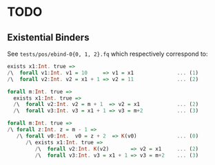 # TODO

## Existential Binders

See `tests/pos/ebind-0{0, 1, 2}.fq` which respectively correspond to:

```haskell
exists x1:Int. true => 
/\  forall v1:Int. v1 = 10     => v1 = x1              ... (1)
/\  forall v2:Int. v2 = x1 + 1 => v2 = 11              ... (2)
```

```haskell
forall m:Int. true =>
  exists x1:Int. true =>
  /\  forall v2:Int. v2 = m + 1  => v2 = x1            ... (2)
  /\  forall v3:Int. v3 = x1 + 1 => v3 = m+2           ... (3)
```

```haskell
forall m:Int. true =>
/\ forall z:Int. z = m - 1 =>
   /\ forall v0:Int.  v0 = z + 2  => K(v0)             ... (0)
      /\ exists x1:Int. true =>
         /\  forall v2:Int. K(v2)       => v2 = x1     ... (2)
         /\  forall v3:Int. v3 = x1 + 1 => v3 = m+2    ... (3)
```

